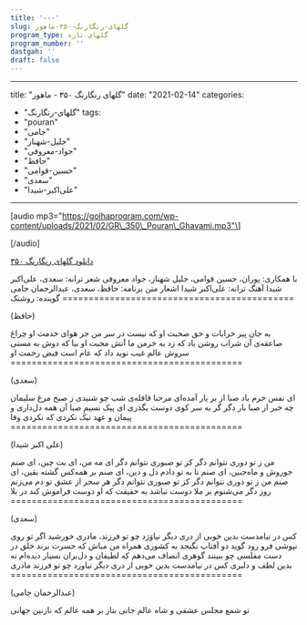 ```yaml
---
title: '---'
slug: گلهای-رنگارنگ-۳۵۰-ماهور
program_type: گلهای تازه
program_number: ''
dastgah: ''
draft: false
---
```


---
title: "گلهای رنگارنگ ۳۵۰ - ماهور"
date: "2021-02-14"
categories: 
  - "گلهای-رنگارنگ"
tags: 
  - "pouran"
  - "جامی"
  - "جلیل-شهناز"
  - "جواد-معروفی"
  - "حافظ"
  - "حسین-قوامی"
  - "سعدی"
  - "علی‌اکبر-شیدا"
---

\[audio mp3="https://golhaprogram.com/wp-content/uploads/2021/02/GR\_350\_Pouran\_Ghavami.mp3"\]

\[/audio\]

[دانلود گلهای رنگارنگ ۳۵۰](https://golhaprogram.com/wp-content/uploads/2021/02/GR_350_Pouran_Ghavami.mp3)

با همکاری: پوران، حسین قوامی، جلیل شهناز، جواد معروفی شعر ترانه: سعدی، علی‌اکبر شیدا آهنگ ترانه: علی‌اکبر شیدا اشعار متن برنامه: حافظ، سعدی، عبدالرحمان جامی گوینده: روشنک ============================================

(حافظ)

به جان پیر خرابات و حق صحبت او که نیست در سر من جز هوای خدمت او چراغ صاعقه‌ی آن شراب روشن باد که زد به خرمن ما آتش محبت او بیا که دوش به مستی سروش عالم غیب نوید داد که عام است فیض رحمت او ============================================

(سعدی)

ای نفس خرم باد صبا از بر یار آمده‌ای مرحبا قافله‌ی شب چو شنیدی ز صبح مرغ سلیمان چه خبر از صبا بار دگر گر به سر کوی دوست بگذری ای پیک نسیمِ صبا آن همه دل‌داری و پیمان و عهد نیک نکردی که نکردی وفا ============================================

(علی اکبر شیدا)

من ز تو دوری نتوانم دگر کز تو صبوری نتوانم دگر ای مه من، ای بت چین، ای صنم حوروش و ماه‌جبین، ای صنم تا به تو دادم دل و دین، ای صنم بر همه‌کس گشته یقین، ای صنم من ز تو دوری نتوانم دگر کز تو صبوری نتوانم دگر هر سحر از عشق تو دم می‌زنم روز دگر می‌شنوم بر ملا دوست نباشد به حقیقت که او دوست فراموش کند در بلا ============================================

(سعدی)

کس در نیامدست بدین خوبی از دری دیگر نیاوَرَد چو تو فرزند، مادری خورشید اگر تو روی نپوشی فرو رود گوید دو آفتاب نگنجد به کشوری همراه من مباش که حسرت برند خلق در دست مفلسی چو ببینند گوهری انصاف می‌دهم که لطیفان و دل‌بران بسیار دیده‌ام نه بدین لطف و دلبری كس در نیامدست بدین خوبی از دری دیگر نیاورد چو تو فرزند مادری ============================================

(عبدالرحمان جامی)

تو شمع مجلس عشقی و شاه عالم جانی بناز بر همه عالم که نازنین جهانی
